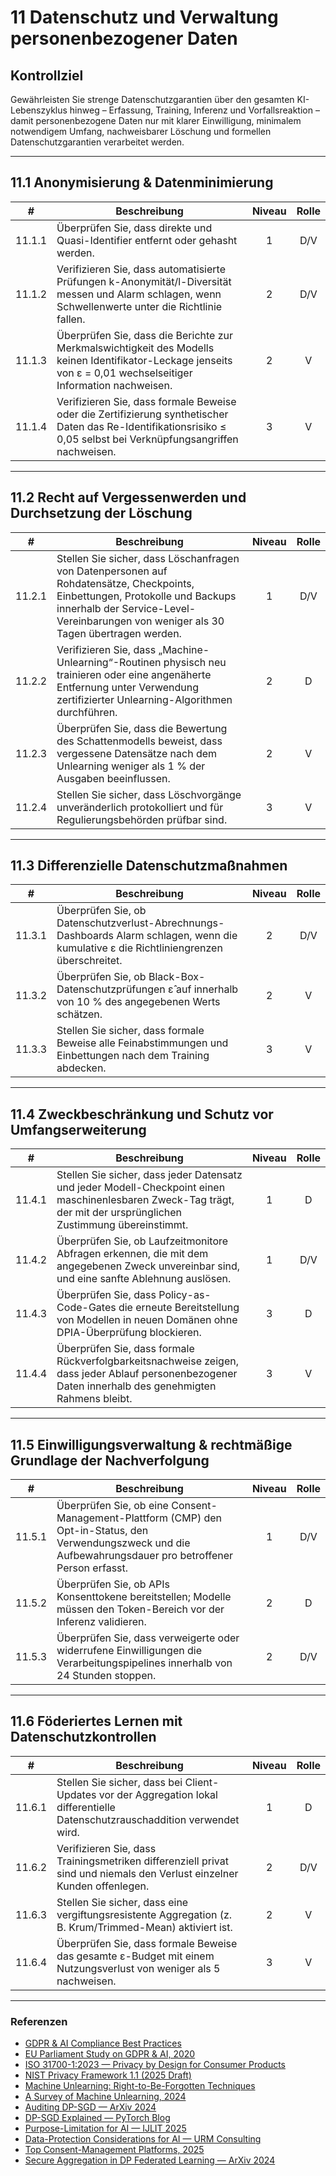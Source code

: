 # 11 Datenschutz und Verwaltung personenbezogener Daten

## Kontrollziel

Gewährleisten Sie strenge Datenschutzgarantien über den gesamten KI-Lebenszyklus hinweg – Erfassung, Training, Inferenz und Vorfallsreaktion – damit personenbezogene Daten nur mit klarer Einwilligung, minimalem notwendigem Umfang, nachweisbarer Löschung und formellen Datenschutzgarantien verarbeitet werden.

---

## 11.1 Anonymisierung & Datenminimierung

|   #    | Beschreibung                                                                                                                                                        | Niveau | Rolle |
| :----: | ------------------------------------------------------------------------------------------------------------------------------------------------------------------- | :----: | :---: |
| 11.1.1 | Überprüfen Sie, dass direkte und Quasi-Identifier entfernt oder gehasht werden.                                                                                     |   1    |  D/V  |
| 11.1.2 | Verifizieren Sie, dass automatisierte Prüfungen k-Anonymität/l-Diversität messen und Alarm schlagen, wenn Schwellenwerte unter die Richtlinie fallen.               |   2    |  D/V  |
| 11.1.3 | Überprüfen Sie, dass die Berichte zur Merkmalswichtigkeit des Modells keinen Identifikator-Leckage jenseits von ε = 0,01 wechselseitiger Information nachweisen.    |   2    |   V   |
| 11.1.4 | Verifizieren Sie, dass formale Beweise oder die Zertifizierung synthetischer Daten das Re-Identifikationsrisiko ≤ 0,05 selbst bei Verknüpfungsangriffen nachweisen. |   3    |   V   |

---

## 11.2 Recht auf Vergessenwerden und Durchsetzung der Löschung

|   #    | Beschreibung                                                                                                                                                                                                         | Niveau | Rolle |
| :----: | -------------------------------------------------------------------------------------------------------------------------------------------------------------------------------------------------------------------- | :----: | :---: |
| 11.2.1 | Stellen Sie sicher, dass Löschanfragen von Datenpersonen auf Rohdatensätze, Checkpoints, Einbettungen, Protokolle und Backups innerhalb der Service-Level-Vereinbarungen von weniger als 30 Tagen übertragen werden. |   1    |  D/V  |
| 11.2.2 | Verifizieren Sie, dass „Machine-Unlearning“-Routinen physisch neu trainieren oder eine angenäherte Entfernung unter Verwendung zertifizierter Unlearning-Algorithmen durchführen.                                    |   2    |   D   |
| 11.2.3 | Überprüfen Sie, dass die Bewertung des Schattenmodells beweist, dass vergessene Datensätze nach dem Unlearning weniger als 1 % der Ausgaben beeinflussen.                                                            |   2    |   V   |
| 11.2.4 | Stellen Sie sicher, dass Löschvorgänge unveränderlich protokolliert und für Regulierungsbehörden prüfbar sind.                                                                                                       |   3    |   V   |

---

## 11.3 Differenzielle Datenschutzmaßnahmen

|   #    | Beschreibung                                                                                                                             | Niveau | Rolle |
| :----: | ---------------------------------------------------------------------------------------------------------------------------------------- | :----: | :---: |
| 11.3.1 | Überprüfen Sie, ob Datenschutzverlust-Abrechnungs-Dashboards Alarm schlagen, wenn die kumulative ε die Richtliniengrenzen überschreitet. |   2    |  D/V  |
| 11.3.2 | Überprüfen Sie, ob Black-Box-Datenschutzprüfungen ε̂ auf innerhalb von 10 % des angegebenen Werts schätzen.                              |   2    |   V   |
| 11.3.3 | Stellen Sie sicher, dass formale Beweise alle Feinabstimmungen und Einbettungen nach dem Training abdecken.                              |   3    |   V   |

---

## 11.4 Zweckbeschränkung und Schutz vor Umfangserweiterung

|   #    | Beschreibung                                                                                                                                                       | Niveau | Rolle |
| :----: | ------------------------------------------------------------------------------------------------------------------------------------------------------------------ | :----: | :---: |
| 11.4.1 | Stellen Sie sicher, dass jeder Datensatz und jeder Modell-Checkpoint einen maschinenlesbaren Zweck-Tag trägt, der mit der ursprünglichen Zustimmung übereinstimmt. |   1    |   D   |
| 11.4.2 | Überprüfen Sie, ob Laufzeitmonitore Abfragen erkennen, die mit dem angegebenen Zweck unvereinbar sind, und eine sanfte Ablehnung auslösen.                         |   1    |  D/V  |
| 11.4.3 | Überprüfen Sie, dass Policy-as-Code-Gates die erneute Bereitstellung von Modellen in neuen Domänen ohne DPIA-Überprüfung blockieren.                               |   3    |   D   |
| 11.4.4 | Überprüfen Sie, dass formale Rückverfolgbarkeitsnachweise zeigen, dass jeder Ablauf personenbezogener Daten innerhalb des genehmigten Rahmens bleibt.              |   3    |   V   |

---

## 11.5 Einwilligungsverwaltung & rechtmäßige Grundlage der Nachverfolgung

|   #    | Beschreibung                                                                                                                                                  | Niveau | Rolle |
| :----: | ------------------------------------------------------------------------------------------------------------------------------------------------------------- | :----: | :---: |
| 11.5.1 | Überprüfen Sie, ob eine Consent-Management-Plattform (CMP) den Opt-in-Status, den Verwendungszweck und die Aufbewahrungsdauer pro betroffener Person erfasst. |   1    |  D/V  |
| 11.5.2 | Überprüfen Sie, ob APIs Konsenttokene bereitstellen; Modelle müssen den Token-Bereich vor der Inferenz validieren.                                            |   2    |   D   |
| 11.5.3 | Überprüfen Sie, dass verweigerte oder widerrufene Einwilligungen die Verarbeitungspipelines innerhalb von 24 Stunden stoppen.                                 |   2    |  D/V  |

---

## 11.6 Föderiertes Lernen mit Datenschutzkontrollen

|   #    | Beschreibung                                                                                                                   | Niveau | Rolle |
| :----: | ------------------------------------------------------------------------------------------------------------------------------ | :----: | :---: |
| 11.6.1 | Stellen Sie sicher, dass bei Client-Updates vor der Aggregation lokal differentielle Datenschutzrauschaddition verwendet wird. |   1    |   D   |
| 11.6.2 | Verifizieren Sie, dass Trainingsmetriken differenziell privat sind und niemals den Verlust einzelner Kunden offenlegen.        |   2    |  D/V  |
| 11.6.3 | Stellen Sie sicher, dass eine vergiftungsresistente Aggregation (z. B. Krum/Trimmed-Mean) aktiviert ist.                       |   2    |   V   |
| 11.6.4 | Überprüfen Sie, dass formale Beweise das gesamte ε-Budget mit einem Nutzungsverlust von weniger als 5 nachweisen.              |   3    |   V   |

---

### Referenzen

* [GDPR & AI Compliance Best Practices](https://www.exabeam.com/explainers/gdpr-compliance/the-intersection-of-gdpr-and-ai-and-6-compliance-best-practices/)
* [EU Parliament Study on GDPR & AI, 2020](https://www.europarl.europa.eu/RegData/etudes/STUD/2020/641530/EPRS_STU%282020%29641530_EN.pdf)
* [ISO 31700-1:2023 — Privacy by Design for Consumer Products](https://www.iso.org/standard/84977.html)
* [NIST Privacy Framework 1.1 (2025 Draft)](https://www.nist.gov/privacy-framework)
* [Machine Unlearning: Right-to-Be-Forgotten Techniques](https://www.kaggle.com/code/tamlhp/machine-unlearning-the-right-to-be-forgotten)
* [A Survey of Machine Unlearning, 2024](https://arxiv.org/html/2209.02299v6)
* [Auditing DP-SGD — ArXiv 2024](https://arxiv.org/html/2405.14106v4)
* [DP-SGD Explained — PyTorch Blog](https://medium.com/pytorch/differential-privacy-series-part-1-dp-sgd-algorithm-explained-12512c3959a3)
* [Purpose-Limitation for AI — IJLIT 2025](https://academic.oup.com/ijlit/article/doi/10.1093/ijlit/eaaf003/8121663)
* [Data-Protection Considerations for AI — URM Consulting](https://www.urmconsulting.com/blog/data-protection-considerations-for-artificial-intelligence-ai)
* [Top Consent-Management Platforms, 2025](https://www.enzuzo.com/blog/best-consent-management-platforms)
* [Secure Aggregation in DP Federated Learning — ArXiv 2024](https://arxiv.org/abs/2407.19286)

